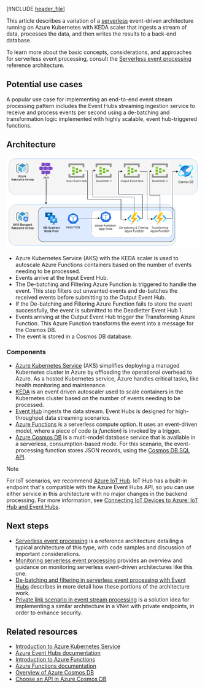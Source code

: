 <!-- cSpell:ignore KEDA deadletter autoscaler -->
[!INCLUDE [header_file](../../../includes/sol-idea-header.md)]

This article describes a variation of a [serverless](https://azure.microsoft.com/solutions/serverless/) event-driven architecture running on Azure Kubernetes with KEDA scaler that ingests a stream of data, processes the data, and then writes the results to a back-end database.

To learn more about the basic concepts, considerations, and approaches for serverless event processing, consult the [Serverless event processing](https://docs.microsoft.com/azure/architecture/reference-architectures/serverless/event-processing) reference architecture.

## Potential use cases

A popular use case for implementing an end-to-end event stream processing pattern includes the Event Hubs streaming ingestion service to receive and process events per second using a de-batching and transformation logic implemented with highly scalable, event hub-triggered functions.

## Architecture

![Diagram showing the data flow described in this article](../media/serverless-event-processing-aks-diagram.png)

- Azure Kubernetes Service (AKS) with the KEDA scaler is used to autoscale Azure Functions containers based on the number of events needing to be processed.
- Events arrive at the Input Event Hub.
- The De-batching and Filtering Azure Function is triggered to handle the event. This step filters out unwanted events and de-batches the received events before submitting to the Output Event Hub.
- If the De-batching and Filtering Azure Function fails to store the event successfully, the event is submitted to the Deadletter Event Hub 1.
- Events arriving at the Output Event Hub trigger the Transforming Azure Function. This Azure Function transforms the event into a message for the Cosmos DB.
- The event is stored in a Cosmos DB database.

### Components

- [Azure Kubernetes Service](https://azure.microsoft.com/services/kubernetes-service/) (AKS) simplifies deploying a managed Kubernetes cluster in Azure by offloading the operational overhead to Azure. As a hosted Kubernetes service, Azure handles critical tasks, like health monitoring and maintenance.
- [KEDA](https://keda.sh/) is an event driven autoscaler used to scale containers in the Kubernetes cluster based on the number of events needing to be processed.
- [Event Hub](https://azure.microsoft.com/services/event-hubs/) ingests the data stream. Event Hubs is designed for high-throughput data streaming scenarios.
- [Azure Functions](https://azure.microsoft.com/services/functions/) is a serverless compute option. It uses an event-driven model, where a piece of code (a *function*) is invoked by a trigger.
- [Azure Cosmos DB](https://azure.microsoft.com/services/cosmos-db/) is a multi-model database service that is available in a serverless, consumption-based mode. For this scenario, the event-processing function stores JSON records, using the [Cosmos DB SQL API](https://docs.microsoft.com/azure/cosmos-db/introduction).

> [!NOTE]
> For IoT scenarios, we recommend [Azure IoT Hub](https://azure.microsoft.com/services/iot-hub/). IoT Hub has a built-in endpoint that's compatible with the Azure Event Hubs API, so you can use either service in this architecture with no major changes in the backend processing. For more information, see [Connecting IoT Devices to Azure: IoT Hub and Event Hubs](https://docs.microsoft.com/azure/iot-hub/iot-hub-compare-event-hubs).

## Next steps

- [Serverless event processing](serverless-event-processing-simple.yml) is a reference architecture detailing a typical architecture of this type, with code samples and discussion of important considerations.
- [Monitoring serverless event processing](monitoring-serverless-event-processing.yml) provides an overview and guidance on monitoring serverless event-driven architectures like this one.
- [De-batching and filtering in serverless event processing with Event Hubs](serverless-event-processing-filtering.yml) describes in more detail how these portions of the architecture work.
- [Private link scenario in event stream processing](serverless-event-processing-private-link.yml) is a solution idea for implementing a similar architecture in a VNet with private endpoints, in order to enhance security.

## Related resources

- [Introduction to Azure Kubernetes Service](https://docs.microsoft.com/azure/aks/intro-kubernetes)
- [Azure Event Hubs documentation](https://docs.microsoft.com/azure/event-hubs/)
- [Introduction to Azure Functions](https://docs.microsoft.com/azure/azure-functions/functions-overview)
- [Azure Functions documentation](https://docs.microsoft.com/azure/azure-functions/)
- [Overview of Azure Cosmos DB](https://docs.microsoft.com/azure/cosmos-db/introduction)
- [Choose an API in Azure Cosmos DB](https://docs.microsoft.com/azure/cosmos-db/choose-api)
